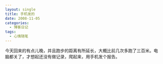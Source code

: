 ```yaml
---
layout: single
title: 手机发的
date: 2008-11-05
categories:
  - 博客日记
tags:
  - 心情随笔
---
```


今天回来的有点儿晚，并且跑步的距离有所延长，大概比前几次多跑了三百米。电脑都关了，才想起还没有做记录，爬起来，用手机发个报告。
